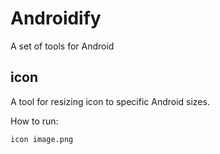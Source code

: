 # Androidify

A set of tools for Android

## icon

A tool for resizing icon to specific Android sizes.

How to run:

```
icon image.png
```
